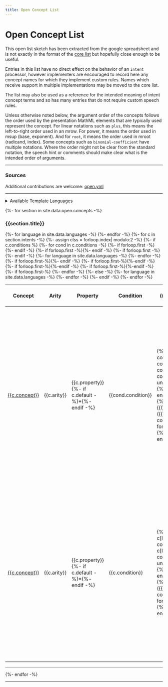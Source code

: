 ```yaml
---
title: Open Concept List
---
```


<style>
p.langs {margin:1em; padding:1em;background-color: #EEE}
tr:target >td:first-child {border-left:solid thick black}
span.cb {margin-right: 2em; white-space:nowrap}
.markdown-body table tr.row0, .markdown-body table th.row0 {background-color:#F6F8FA}
.markdown-body table tr.row1 {background-color:#FEFFFE}
</style>

# Open Concept List
 
This open list sketch has been extracted from the google spreadsheet
and is not exactly in the format of the [core list](../core) but
hopefully close enough to be useful.

Entries in this list have no direct effect on the behavior of an
`intent` processor, however implementers are encouraged to record here
any concept names for which they implement custom rules. Names which
receive support in multiple implementations may be moved to the core
list.

The list may also be used as a reference for the intended meaning of intent
concept terms and so has many entries that do not require custom speech rules.

Unless otherwise noted below, the argument order of the concepts
follows the order used by the presentation MathML elements that are
typically used represent the concept. For linear notations such as
`plus`, this means the left-to-right order used in an mrow. For power,
it means the order used in msup (base, exponent). And for `root`, it
means the order used in mroot (radicand, index). Some concepts such as
`binomial-coefficient` have multiple notations. Where the
order might not be clear from the standard notation, the speech hint
or comments should make clear what is the intended order of arguments.


----

### Sources

Additional contributions are welcome:
[open.yml](https://github.com/w3c/mathml-docs/blob/main/_data/open.yml)

----


<details>
<summary>Available Template Languages</summary>
<p id="langchoice" class="langs">
<!-- Loop over languages in _data/languages.yml -->
{%- for language in site.data.languages -%}
{% assign lang = language.language-code %}
<span class="cb">
 <input
	onchange="updatelang(this)"
	type="checkbox"
	{% if lang == "en" or lang == "fr" %} checked {% endif %}
      id="cb-{{lang}}"
      name="language"
      value="{{lang}}" />
	  <label for="cb-{{lang}}">{{lang}}: {{language.label-regional}} 
            {%- if lang != "en" %} ({{language.label-english}}){% endif %}</label></span>
{% endfor %}
</p>
</details>


{%- for section in site.data.open.concepts -%}

### {{section.title}}

<table>
<thead>
<tr class="row0">
<th>Concept</th>
<th>Arity</th>
<th>Property</th>
<th>Condition</th>
{%- for language in site.data.languages -%}
<th class="{{language.language-code}}">Speech Template ({{language.language-code}})</th> 
{%- endfor -%}
<th>Comments</th>
<th>notation</th>
<th>Subject</th>
<th>Sources</th>
<th>Alias</th>
</tr>
</thead>
<tbody>
{%- for c in section.intents -%}
{%- assign clss = forloop.index| modulo:2 -%}
{%- if c.conditions %}
{%- for cond in c.conditions -%}
<tr {% if forloop.first %}id="{{c.concept}}{{c.arity}}{{c.property}}"{% endif %} class="row{{ clss }}">
{%- if forloop.first -%}<td rowspan="{{c.conditions.size}}"><a href="#{{c.concept}}{{c.arity}}{{c.property}}">{{c.concept}}</a></td>{%- endif -%}
{%- if forloop.first -%}<td rowspan="{{c.conditions.size}}">{{c.arity}}</td>{%- endif -%}
{%- if forloop.first -%}<td rowspan="{{c.conditions.size}}">{{c.property}}{%- if c.default -%}*{%- endif -%}</td>{%- endif -%}
<td>{{cond.condition}}</td>
{%- for language in site.data.languages -%}
<td class="{{language.language-code}}">
{%- if cond[language.language-code] -%}
{%- for l in cond[language.language-code] -%}
{{l}} {%- unless forloop.last -%}<br>{% endunless -%}
{% endfor %}
{%- else -%}
{%- for l in cond.en -%}
{{l}} ({{language.language-code}}){%- unless forloop.last -%}<br>{% endunless -%}
{% endfor %} 
{% endif %}
</td>
{%- endfor -%}
{%- if forloop.first-%}<td rowspan="{{c.conditions.size}}">{%- for com in c.comment -%}
{{com | markdownify | replace: "<p>", "<span>" | replace: "</p>", "</span>" }}
{%- unless forloop.last -%}<br>{% endunless -%}
{% endfor %}</td>{%- endif -%}
{%- if forloop.first-%}<td rowspan="{{c.conditions.size}}">{{c.area}}</td>{%-endif -%}
{%- if forloop.first-%}<td rowspan="{{c.conditions.size}}"><td>{{c.notation}}</td>{%-endif -%}
{%- if forloop.first-%}<td rowspan="{{c.conditions.size}}"><td>{%-endif -%}
{%- if c.urls -%}
{% for u in c.urls %}
<a href="{{u}}">
{%- if u contains "wikipedia" -%}
Wikipedia
{%- elsif u contains "dlmf" -%}
DLMF
{%- elsif u contains "ncatlab" -%}
nLab
{%- elsif u contains "encyclopediaofmath" -%}
Encyclopedia&#160;of&#160;Math
{%- elsif u contains "stackexchange" -%}
Stackexchange
{%- elsif u contains "mathworld.wolfram" -%}
MathWorld
{%- elsif u contains "arxiv" -%}
arXiv
{%- else -%}
{{ u | remove: "http://" | remove: "https://" | split: "/" | first }}
{%- endif -%}
</a><br/>
{% endfor %}
{%-endif -%}
</td>{%-endif -%}
{%- if forloop.first-%}<td rowspan="{{c.conditions.size}}"><td>{{c.alias}}</td>
</tr>
{%- endfor -%}
{%- else -%}
<tr id="{{c.concept}}{{c.arity}}{{c.property}}" class="row{{ clss }}">
<td><a href="#{{c.concept}}{{c.arity}}{{c.property}}">{{c.concept}}</a></td>
<td>{{c.arity}}</td>
<td>{{c.property}}{%- if c.default -%}*{%- endif -%}</td>
<td>{{c.condition}}</td>
{%- for language in site.data.languages -%}
<td class="{{language.language-code}}">
{%- if c[language.language-code] -%}
{%- for l in c[language.language-code] -%}
{{l}} {%- unless forloop.last -%}<br>{% endunless -%}
{% endfor %}
{%- else -%}
{%- for l in c.en -%}
{{l}} ({{language.language-code}}){%- unless forloop.last -%}<br>{% endunless -%}
{% endfor %} 
{% endif %}
</td>
{%- endfor -%}
<td>{%- for com in c.comment -%}
{{com | markdownify | replace: "<p>", "<span>" | replace: "</p>", "</span>" }}
{%- unless forloop.last -%}<br>{% endunless -%}
{% endfor %}</td>
<td>{{c.area}}</td>
<td>{{c.notation}}</td>
<td>
{%- if c.urls -%}
{% for u in c.urls %}
<a href="{{u}}">
{%- if u contains "wikipedia" -%}
Wikipedia
{%- elsif u contains "dlmf" -%}
DLMF
{%- elsif u contains "ncatlab" -%}
nLab
{%- elsif u contains "encyclopediaofmath" -%}
Encyclopedia&#160;of&#160;Math
{%- elsif u contains "stackexchange" -%}
Stackexchange
{%- elsif u contains "mathworld.wolfram" -%}
MathWorld
{%- elsif u contains "arxiv" -%}
arXiv
{%- else -%}
{{ u | remove: "http://" | remove: "https://" | split: "/" | first }}
{%- endif -%}
</a><br/>
{% endfor %}
{%-endif -%}
</td>
<td>{{c.alias}}</td>
</tr>
{%- endif -%}
{%- endfor -%}
</tbody>
</table>
<hr>
{%- endfor -%}


----


<script>
var LangCss = document.getElementById('langcss');
var langcb=document.getElementById('langchoice').getElementsByTagName('input');
function updatelang (e) {
  LangCss.textContent='';
  for (var i=0, iLen=langcb.length; i<iLen; i++) {
    opt = langcb[i];
    if (!(opt.checked)) {
      LangCss.textContent= LangCss.textContent + "*." + opt.value + " {display:none}";
    }
  }
}
</script>
